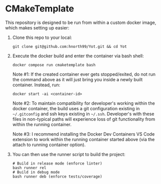 # CMakeTemplate

This repository is designed to be run from within a custom docker image, which makes setting up easier:

1. Clone this repo to your local:

   ```
   git clone git@github.com:hnorth99/Yot.git && cd Yot
   ```
2. Execute the docker build and enter the container via bash shell:

   ```
   docker compose run cmaketemplate bash
   ```
   Note #1:
   If the created container ever gets stopped/exited, do not run the command above as it will just bring you inside a newly built container. Instead, run:

   ```
   docker start -ai <container-id>
   ```
   Note #2:
   To maintain compatibility for developer's working within the docker container, the build uses a git configuration existing in `~/.gitconfig` and ssh keys existing in `~/.ssh`. Developer's with these files in non-typical paths will experience loss of git functionality from within the running container.

   Note #3:
   I recommend installing the Docker Dev Containers VS Code extension to work within the running container started above (via the attach to running container option).
3. You can then use the runner script to build the project:

   ```
   # Build in release mode (enforce linter)
   bash runner rel
   # Build in debug mode
   bash runner deb (enforce tests/coverage)
   ```
